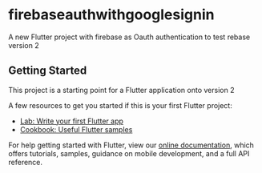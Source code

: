 # firebaseauthwithgooglesignin


A new Flutter project with firebase as Oauth authentication to test rebase version 2 

## Getting Started

This project is a starting point for a Flutter application onto version 2 

A few resources to get you started if this is your first Flutter project:

- [Lab: Write your first Flutter app](https://flutter.io/docs/get-started/codelab)
- [Cookbook: Useful Flutter samples](https://flutter.io/docs/cookbook)

For help getting started with Flutter, view our 
[online documentation](https://flutter.io/docs), which offers tutorials, 
samples, guidance on mobile development, and a full API reference.
